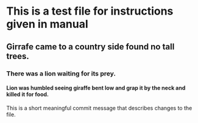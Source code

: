 # This is a test file for instructions given in manual

## Girrafe came to a country side found no tall trees.

### There was a lion waiting for its prey.

#### Lion was humbled seeing giraffe bent low and grap it by the neck and killed it for food.




















This is a short meaningful commit message that describes changes to the file.
